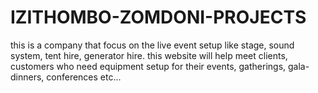 # IZITHOMBO-ZOMDONI-PROJECTS
this is a company that focus on the live event setup like stage, sound system, tent hire, generator hire. this website will help meet clients, customers who need equipment setup for their events, gatherings, gala-dinners, conferences etc...

